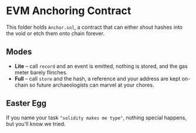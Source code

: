 # EVM Anchoring Contract

This folder holds `Anchor.sol`, a contract that can either shout hashes into the
void or etch them onto chain forever.

## Modes

- **Lite** – call `record` and an event is emitted, nothing is stored, and the
  gas meter barely flinches.
- **Full** – call `store` and the hash, a reference and your address are kept
  on-chain so future archaeologists can marvel at your chores.

## Easter Egg

If you name your task `"solidity makes me type"`, nothing special happens, but
you'll know we tried.

<!-- Secret handshake: `pragma solidity ^0.8.0;` -->

